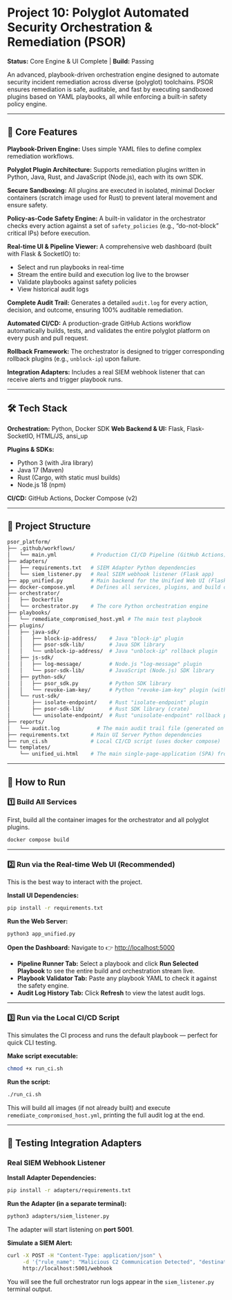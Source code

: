 # Project 10: Polyglot Automated Security Orchestration & Remediation (PSOR)

**Status:** Core Engine & UI Complete | **Build:** Passing

An advanced, playbook-driven orchestration engine designed to automate security incident remediation across diverse (polyglot) toolchains. PSOR ensures remediation is safe, auditable, and fast by executing sandboxed plugins based on YAML playbooks, all while enforcing a built-in safety policy engine.

---

## 🚀 Core Features

**Playbook-Driven Engine:** Uses simple YAML files to define complex remediation workflows.

**Polyglot Plugin Architecture:** Supports remediation plugins written in Python, Java, Rust, and JavaScript (Node.js), each with its own SDK.

**Secure Sandboxing:** All plugins are executed in isolated, minimal Docker containers (scratch image used for Rust) to prevent lateral movement and ensure safety.

**Policy-as-Code Safety Engine:** A built-in validator in the orchestrator checks every action against a set of `safety_policies` (e.g., “do-not-block” critical IPs) before execution.

**Real-time UI & Pipeline Viewer:** A comprehensive web dashboard (built with Flask & SocketIO) to:

* Select and run playbooks in real-time
* Stream the entire build and execution log live to the browser
* Validate playbooks against safety policies
* View historical audit logs

**Complete Audit Trail:** Generates a detailed `audit.log` for every action, decision, and outcome, ensuring 100% auditable remediation.

**Automated CI/CD:** A production-grade GitHub Actions workflow automatically builds, tests, and validates the entire polyglot platform on every push and pull request.

**Rollback Framework:** The orchestrator is designed to trigger corresponding rollback plugins (e.g., `unblock-ip`) upon failure.

**Integration Adapters:** Includes a real SIEM webhook listener that can receive alerts and trigger playbook runs.

---

## 🛠️ Tech Stack

**Orchestration:** Python, Docker SDK
**Web Backend & UI:** Flask, Flask-SocketIO, HTML/JS, ansi_up

**Plugins & SDKs:**

* Python 3 (with Jira library)
* Java 17 (Maven)
* Rust (Cargo, with static musl builds)
* Node.js 18 (npm)

**CI/CD:** GitHub Actions, Docker Compose (v2)

---

## 📂 Project Structure

```bash
psor_platform/
├── .github/workflows/
│   └── main.yml           # Production CI/CD Pipeline (GitHub Actions)
├── adapters/
│   ├── requirements.txt   # SIEM Adapter Python dependencies
│   └── siem_listener.py   # Real SIEM webhook listener (Flask app)
├── app_unified.py         # Main backend for the Unified Web UI (Flask + SocketIO)
├── docker-compose.yml     # Defines all services, plugins, and build contexts
├── orchestrator/
│   ├── Dockerfile
│   └── orchestrator.py    # The core Python orchestration engine
├── playbooks/
│   └── remediate_compromised_host.yml # The main test playbook
├── plugins/
│   ├── java-sdk/
│   │   ├── block-ip-address/    # Java "block-ip" plugin
│   │   ├── psor-sdk-lib/        # Java SDK library
│   │   └── unblock-ip-address/  # Java "unblock-ip" rollback plugin
│   ├── js-sdk/
│   │   ├── log-message/         # Node.js "log-message" plugin
│   │   └── psor-sdk-lib/        # JavaScript (Node.js) SDK library
│   ├── python-sdk/
│   │   ├── psor_sdk.py          # Python SDK library
│   │   └── revoke-iam-key/      # Python "revoke-iam-key" plugin (with Jira)
│   └── rust-sdk/
│       ├── isolate-endpoint/    # Rust "isolate-endpoint" plugin
│       ├── psor-sdk-lib/        # Rust SDK library (crate)
│       └── unisolate-endpoint/  # Rust "unisolate-endpoint" rollback plugin
├── reports/
│   └── audit.log            # The main audit trail file (generated on run)
├── requirements.txt       # Main UI Server Python dependencies
├── run_ci.sh              # Local CI/CD script (uses docker compose)
└── templates/
    └── unified_ui.html    # The main single-page-application (SPA) frontend
```

---

## 🏁 How to Run

### 1️⃣ Build All Services

First, build all the container images for the orchestrator and all polyglot plugins.

```bash
docker compose build
```

---

### 2️⃣ Run via the Real-time Web UI (Recommended)

This is the best way to interact with the project.

**Install UI Dependencies:**

```bash
pip install -r requirements.txt
```

**Run the Web Server:**

```bash
python3 app_unified.py
```

**Open the Dashboard:**
Navigate to 👉 [http://localhost:5000](http://localhost:5000)

* **Pipeline Runner Tab:** Select a playbook and click **Run Selected Playbook** to see the entire build and orchestration stream live.
* **Playbook Validator Tab:** Paste any playbook YAML to check it against the safety engine.
* **Audit Log History Tab:** Click **Refresh** to view the latest audit logs.

---

### 3️⃣ Run via the Local CI/CD Script

This simulates the CI process and runs the default playbook — perfect for quick CLI testing.

**Make script executable:**

```bash
chmod +x run_ci.sh
```

**Run the script:**

```bash
./run_ci.sh
```

This will build all images (if not already built) and execute `remediate_compromised_host.yml`, printing the full audit log at the end.

---

## 🔌 Testing Integration Adapters

### Real SIEM Webhook Listener

**Install Adapter Dependencies:**

```bash
pip install -r adapters/requirements.txt
```

**Run the Adapter (in a separate terminal):**

```bash
python3 adapters/siem_listener.py
```

The adapter will start listening on **port 5001**.

**Simulate a SIEM Alert:**

```bash
curl -X POST -H "Content-Type: application/json" \
     -d '{"rule_name": "Malicious C2 Communication Detected", "destination_ip": "123.123.123.123", "hostname": "finance-pc-05"}' \
     http://localhost:5001/webhook
```

You will see the full orchestrator run logs appear in the `siem_listener.py` terminal output.
